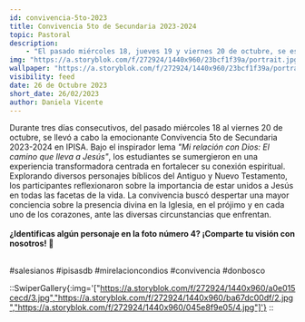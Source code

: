 ```yaml
---
id: convivencia-5to-2023
title: Convivencia 5to de Secundaria 2023-2024
topic: Pastoral
description:
    - "El pasado miércoles 18, jueves 19 y viernes 20 de octubre, se estuvo llevando a cabo la Convivencia 5to de Secundaria 2023-2024, bajo el lema: Mi relacion con Dios “El camino que lleva a Jesús”, con el objetivo general de fortalecer el sentido de comunicación con Dios, centrada en diferentes personajes que encontramos en la biblia en el antiguo y nuevo testamento, para a partir de ellos, generar en el joven conciencia de la importancia de estar conectados a Jesús a través de su palabra viva y actuante en la Iglesia, en el prójimo y en nuestro corazón, en diferentes circunstancias de la vida."
img: "https://a.storyblok.com/f/272924/1440x960/23bcf1f39a/portrait.jpg"
wallpaper: "https://a.storyblok.com/f/272924/1440x960/23bcf1f39a/portrait.jpg"
visibility: feed
date: 26 de Octubre 2023
short_date: 26/02/2023
author: Daniela Vicente
---
```

Durante tres días consecutivos, del pasado miércoles 18 al viernes 20 de octubre, se llevó a cabo la emocionante Convivencia 5to de Secundaria 2023-2024 en IPISA. Bajo el inspirador lema *"Mi relación con Dios: El camino que lleva a Jesús"*, los estudiantes se sumergieron en una experiencia transformadora centrada en fortalecer su conexión espiritual. Explorando diversos personajes bíblicos del Antiguo y Nuevo Testamento, los participantes reflexionaron sobre la importancia de estar unidos a Jesús en todas las facetas de la vida. La convivencia buscó despertar una mayor conciencia sobre la presencia divina en la Iglesia, en el prójimo y en cada uno de los corazones, ante las diversas circunstancias que enfrentan. 
<br /><br />
**¿Identificas algún personaje en la foto número 4? ¡Comparte tu visión con nosotros! 🤩**
<br /><br />

<span style="color: var(--blue-100)">
#salesianos #ipisasdb #mirelacioncondios #convivencia #donbosco
</span>

::SwiperGallery{:img='["https://a.storyblok.com/f/272924/1440x960/a0e015cecd/3.jpg","https://a.storyblok.com/f/272924/1440x960/ba67dc00df/2.jpg","https://a.storyblok.com/f/272924/1440x960/045e8f9e05/4.jpg"]'}
::